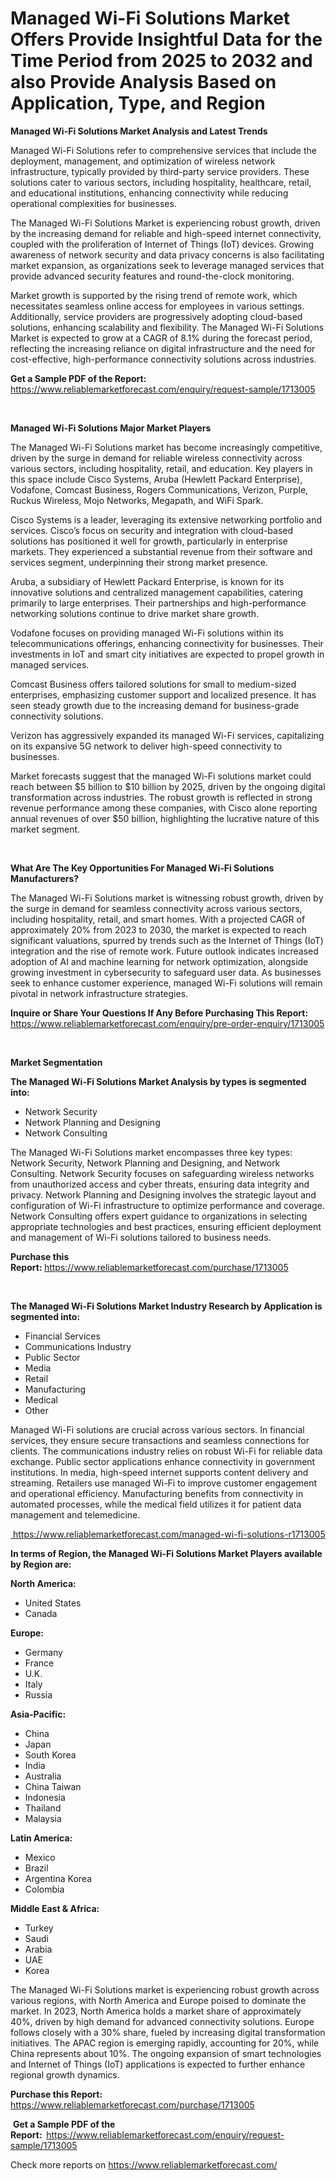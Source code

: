 <p><h1>Managed Wi-Fi Solutions Market Offers Provide Insightful Data for the Time Period from 2025 to 2032 and also Provide Analysis Based on Application, Type, and Region</h1></p><p><strong>Managed Wi-Fi Solutions Market Analysis and Latest Trends</strong></p>
<p><p>Managed Wi-Fi Solutions refer to comprehensive services that include the deployment, management, and optimization of wireless network infrastructure, typically provided by third-party service providers. These solutions cater to various sectors, including hospitality, healthcare, retail, and educational institutions, enhancing connectivity while reducing operational complexities for businesses.</p><p>The Managed Wi-Fi Solutions Market is experiencing robust growth, driven by the increasing demand for reliable and high-speed internet connectivity, coupled with the proliferation of Internet of Things (IoT) devices. Growing awareness of network security and data privacy concerns is also facilitating market expansion, as organizations seek to leverage managed services that provide advanced security features and round-the-clock monitoring.</p><p>Market growth is supported by the rising trend of remote work, which necessitates seamless online access for employees in various settings. Additionally, service providers are progressively adopting cloud-based solutions, enhancing scalability and flexibility. The Managed Wi-Fi Solutions Market is expected to grow at a CAGR of 8.1% during the forecast period, reflecting the increasing reliance on digital infrastructure and the need for cost-effective, high-performance connectivity solutions across industries.</p></p>
<p><strong>Get a Sample PDF of the Report:&nbsp;</strong> <a href="https://www.reliablemarketforecast.com/enquiry/request-sample/1713005?utm_campaign=1134&utm_medium=2&utm_source=Github&utm_content=ia&utm_term=11012025&utm_id=managed-wi-fi-solutions">https://www.reliablemarketforecast.com/enquiry/request-sample/1713005</a></p>
<p>&nbsp;</p>
<p><strong>Managed Wi-Fi Solutions Major Market Players</strong></p>
<p><p>The Managed Wi-Fi Solutions market has become increasingly competitive, driven by the surge in demand for reliable wireless connectivity across various sectors, including hospitality, retail, and education. Key players in this space include Cisco Systems, Aruba (Hewlett Packard Enterprise), Vodafone, Comcast Business, Rogers Communications, Verizon, Purple, Ruckus Wireless, Mojo Networks, Megapath, and WiFi Spark.</p><p>Cisco Systems is a leader, leveraging its extensive networking portfolio and services. Cisco’s focus on security and integration with cloud-based solutions has positioned it well for growth, particularly in enterprise markets. They experienced a substantial revenue from their software and services segment, underpinning their strong market presence.</p><p>Aruba, a subsidiary of Hewlett Packard Enterprise, is known for its innovative solutions and centralized management capabilities, catering primarily to large enterprises. Their partnerships and high-performance networking solutions continue to drive market share growth.</p><p>Vodafone focuses on providing managed Wi-Fi solutions within its telecommunications offerings, enhancing connectivity for businesses. Their investments in IoT and smart city initiatives are expected to propel growth in managed services.</p><p>Comcast Business offers tailored solutions for small to medium-sized enterprises, emphasizing customer support and localized presence. It has seen steady growth due to the increasing demand for business-grade connectivity solutions.</p><p>Verizon has aggressively expanded its managed Wi-Fi services, capitalizing on its expansive 5G network to deliver high-speed connectivity to businesses. </p><p>Market forecasts suggest that the managed Wi-Fi solutions market could reach between $5 billion to $10 billion by 2025, driven by the ongoing digital transformation across industries. The robust growth is reflected in strong revenue performance among these companies, with Cisco alone reporting annual revenues of over $50 billion, highlighting the lucrative nature of this market segment.</p></p>
<p>&nbsp;</p>
<p><strong>What Are The Key Opportunities For Managed Wi-Fi Solutions Manufacturers?</strong></p>
<p><p>The Managed Wi-Fi Solutions market is witnessing robust growth, driven by the surge in demand for seamless connectivity across various sectors, including hospitality, retail, and smart homes. With a projected CAGR of approximately 20% from 2023 to 2030, the market is expected to reach significant valuations, spurred by trends such as the Internet of Things (IoT) integration and the rise of remote work. Future outlook indicates increased adoption of AI and machine learning for network optimization, alongside growing investment in cybersecurity to safeguard user data. As businesses seek to enhance customer experience, managed Wi-Fi solutions will remain pivotal in network infrastructure strategies.</p></p>
<p><strong>Inquire or Share Your Questions If Any Before Purchasing This Report:</strong> <a href="https://www.reliablemarketforecast.com/enquiry/pre-order-enquiry/1713005?utm_campaign=1134&utm_medium=2&utm_source=Github&utm_content=ia&utm_term=11012025&utm_id=managed-wi-fi-solutions">https://www.reliablemarketforecast.com/enquiry/pre-order-enquiry/1713005</a></p>
<p>&nbsp;</p>
<p><strong>Market Segmentation</strong></p>
<p><strong>The Managed Wi-Fi Solutions Market Analysis by types is segmented into:</strong></p>
<p><ul><li>Network Security</li><li>Network Planning and Designing</li><li>Network Consulting</li></ul></p>
<p><p>The Managed Wi-Fi Solutions market encompasses three key types: Network Security, Network Planning and Designing, and Network Consulting. Network Security focuses on safeguarding wireless networks from unauthorized access and cyber threats, ensuring data integrity and privacy. Network Planning and Designing involves the strategic layout and configuration of Wi-Fi infrastructure to optimize performance and coverage. Network Consulting offers expert guidance to organizations in selecting appropriate technologies and best practices, ensuring efficient deployment and management of Wi-Fi solutions tailored to business needs.</p></p>
<p><strong>Purchase this Report:&nbsp;</strong><a href="https://www.reliablemarketforecast.com/purchase/1713005?utm_campaign=1134&utm_medium=2&utm_source=Github&utm_content=ia&utm_term=11012025&utm_id=managed-wi-fi-solutions">https://www.reliablemarketforecast.com/purchase/1713005</a></p>
<p>&nbsp;</p>
<p><strong>The Managed Wi-Fi Solutions Market Industry Research by Application is segmented into:</strong></p>
<p><ul><li>Financial Services</li><li>Communications Industry</li><li>Public Sector</li><li>Media</li><li>Retail</li><li>Manufacturing</li><li>Medical</li><li>Other</li></ul></p>
<p><p>Managed Wi-Fi solutions are crucial across various sectors. In financial services, they ensure secure transactions and seamless connections for clients. The communications industry relies on robust Wi-Fi for reliable data exchange. Public sector applications enhance connectivity in government institutions. In media, high-speed internet supports content delivery and streaming. Retailers use managed Wi-Fi to improve customer engagement and operational efficiency. Manufacturing benefits from connectivity in automated processes, while the medical field utilizes it for patient data management and telemedicine.</p></p>
<p><a href="https://www.reliablemarketforecast.com/managed-wi-fi-solutions-r1713005?utm_campaign=1134&utm_medium=2&utm_source=Github&utm_content=ia&utm_term=11012025&utm_id=managed-wi-fi-solutions">&nbsp;https://www.reliablemarketforecast.com/managed-wi-fi-solutions-r1713005</a></p>
<p><strong>In terms of Region, the Managed Wi-Fi Solutions Market Players available by Region are:</strong></p>
<p>
    <p> <strong> North America: </strong>
        <ul>
            <li>United States</li>
            <li>Canada</li>
        </ul>
        </p> 
    <p> <strong> Europe: </strong>
        <ul>
            <li>Germany</li>
            <li>France</li>
            <li>U.K.</li>
            <li>Italy</li>
            <li>Russia</li>
        </ul>
        </p> 
    <p> <strong> Asia-Pacific: </strong>
        <ul>
            <li>China</li>
            <li>Japan</li>
            <li>South Korea</li>
            <li>India</li>
            <li>Australia</li>
            <li>China Taiwan</li>
            <li>Indonesia</li>
            <li>Thailand</li>
            <li>Malaysia</li>
        </ul>
        </p> 
    <p> <strong> Latin America: </strong>
        <ul>
            <li>Mexico</li>
            <li>Brazil</li>
            <li>Argentina Korea</li>
            <li>Colombia</li>
        </ul>
        </p> 
    <p> <strong> Middle East & Africa: </strong>
        <ul>
            <li>Turkey</li>
            <li>Saudi</li>
            <li>Arabia</li>
            <li>UAE</li>
            <li>Korea</li>
        </ul>
    </p>
    </p>
<p><p>The Managed Wi-Fi Solutions market is experiencing robust growth across various regions, with North America and Europe poised to dominate the market. In 2023, North America holds a market share of approximately 40%, driven by high demand for advanced connectivity solutions. Europe follows closely with a 30% share, fueled by increasing digital transformation initiatives. The APAC region is emerging rapidly, accounting for 20%, while China represents about 10%. The ongoing expansion of smart technologies and Internet of Things (IoT) applications is expected to further enhance regional growth dynamics.</p></p>
<p><strong>Purchase this Report: </strong><a href="https://www.reliablemarketforecast.com/purchase/1713005?utm_campaign=1134&utm_medium=2&utm_source=Github&utm_content=ia&utm_term=11012025&utm_id=managed-wi-fi-solutions">https://www.reliablemarketforecast.com/purchase/1713005</a></p>
<p>&nbsp;<strong>Get a Sample PDF of the Report:&nbsp;&nbsp;</strong><a href="https://www.reliablemarketforecast.com/enquiry/request-sample/1713005?utm_campaign=1134&utm_medium=2&utm_source=Github&utm_content=ia&utm_term=11012025&utm_id=managed-wi-fi-solutions">https://www.reliablemarketforecast.com/enquiry/request-sample/1713005</a></p>
<p><strong></strong></p>
<p>Check more reports on <a href="https://www.reliablemarketforecast.com/?utm_campaign=1134&utm_medium=2&utm_source=Github&utm_content=ia&utm_term=11012025&utm_id=managed-wi-fi-solutions">https://www.reliablemarketforecast.com/</a></p>